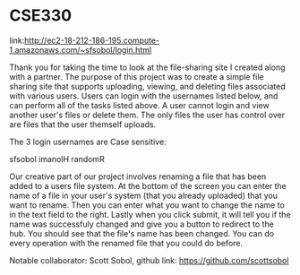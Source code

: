 # CSE330
link:http://ec2-18-212-186-195.compute-1.amazonaws.com/~sfsobol/login.html

Thank you for taking the time to look at the file-sharing site I created along with a partner.  The purpose of this project was to create a simple file sharing site that supports uploading, viewing, and deleting files associated with various users.  Users can login with the usernames listed below, and can perform all of the tasks listed above.  A user cannot login and view another user's files or delete them.  The only files the user has control over are files that the user themself uploads.

The 3 login usernames are Case sensitive:

sfsobol
imanolH
randomR



Our creative part of our project involves renaming a file that has been added to a users file system.
At the bottom of the screen you can enter the name of a file in your user's system (that you already uploaded) that you want to rename.
Then you can enter what you want to change the name to in the text field to the right. 
Lastly when you click submit, it will tell you if the name was successfuly changed and give you a button to redirect to the hub.
You should see that the file's name has been changed.
You can do every operation with the renamed file that you could do before.

Notable collaborator: Scott Sobol, github link: https://github.com/scottsobol
